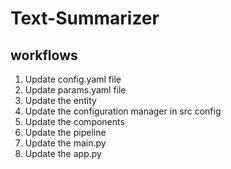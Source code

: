 # Text-Summarizer

## workflows

1. Update config.yaml file
2. Update params.yaml file
3. Update the entity
4. Update the configuration manager in src config
5. Update the components
6. Update the pipeline
7. Update the main.py
8. Update the app.py
